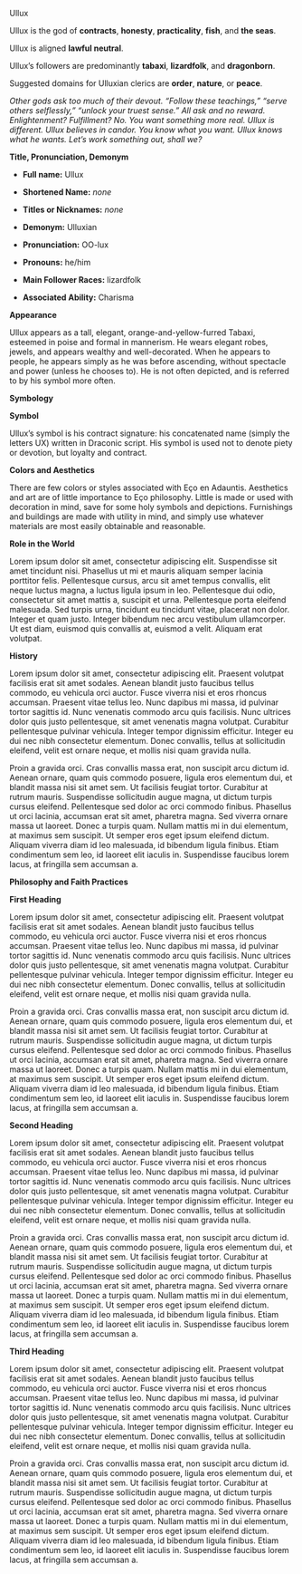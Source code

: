 Ullux

  

Ullux is the god of **contracts**, **honesty**, **practicality**, **fish**, and **the seas**.

Ullux is aligned **lawful neutral**.

Ullux’s followers are predominantly **tabaxi**, **lizardfolk**, and **dragonborn**.

Suggested domains for Ulluxian clerics are **order**, **nature**, or **peace**.

  

_Other gods ask too much of their devout. “Follow these teachings,” “serve others selflessly,” “unlock your truest sense.” All ask and no reward. Enlightenment? Fulfillment? No. You want something more real. Ullux is different. Ullux believes in candor. You know what you want. Ullux knows what he wants. Let’s work something out, shall we?_

  

**Title, Pronunciation, Demonym**

-   **Full name:** Ullux
-   **Shortened Name:** _none_
-   **Titles or Nicknames:** _none_
-   **Demonym:** Ulluxian

-   **Pronunciation:** OO-lux
-   **Pronouns:** he/him
-   **Main Follower Races:** lizardfolk

-   **Associated Ability:** Charisma

**Appearance**

Ullux appears as a tall, elegant, orange-and-yellow-furred Tabaxi, esteemed in poise and formal in mannerism. He wears elegant robes, jewels, and appears wealthy and well-decorated. When he appears to people, he appears simply as he was before ascending, without spectacle and power (unless he chooses to). He is not often depicted, and is referred to by his symbol more often.

  

**Symbology**

**Symbol**

Ullux’s symbol is his contract signature: his concatenated name (simply the letters UX) written in Draconic script. His symbol is used not to denote piety or devotion, but loyalty and contract.

**Colors and Aesthetics**

There are few colors or styles associated with Eço en Adauntis. Aesthetics and art are of little importance to Eço philosophy. Little is made or used with decoration in mind, save for some holy symbols and depictions. Furnishings and buildings are made with utility in mind, and simply use whatever materials are most easily obtainable and reasonable.

  

**Role in the World**

Lorem ipsum dolor sit amet, consectetur adipiscing elit. Suspendisse sit amet tincidunt nisi. Phasellus ut mi et mauris aliquam semper lacinia porttitor felis. Pellentesque cursus, arcu sit amet tempus convallis, elit neque luctus magna, a luctus ligula ipsum in leo. Pellentesque dui odio, consectetur sit amet mattis a, suscipit et urna. Pellentesque porta eleifend malesuada. Sed turpis urna, tincidunt eu tincidunt vitae, placerat non dolor. Integer et quam justo. Integer bibendum nec arcu vestibulum ullamcorper. Ut est diam, euismod quis convallis at, euismod a velit. Aliquam erat volutpat.

  

**History**

Lorem ipsum dolor sit amet, consectetur adipiscing elit. Praesent volutpat facilisis erat sit amet sodales. Aenean blandit justo faucibus tellus commodo, eu vehicula orci auctor. Fusce viverra nisi et eros rhoncus accumsan. Praesent vitae tellus leo. Nunc dapibus mi massa, id pulvinar tortor sagittis id. Nunc venenatis commodo arcu quis facilisis. Nunc ultrices dolor quis justo pellentesque, sit amet venenatis magna volutpat. Curabitur pellentesque pulvinar vehicula. Integer tempor dignissim efficitur. Integer eu dui nec nibh consectetur elementum. Donec convallis, tellus at sollicitudin eleifend, velit est ornare neque, et mollis nisi quam gravida nulla.

Proin a gravida orci. Cras convallis massa erat, non suscipit arcu dictum id. Aenean ornare, quam quis commodo posuere, ligula eros elementum dui, et blandit massa nisi sit amet sem. Ut facilisis feugiat tortor. Curabitur at rutrum mauris. Suspendisse sollicitudin augue magna, ut dictum turpis cursus eleifend. Pellentesque sed dolor ac orci commodo finibus. Phasellus ut orci lacinia, accumsan erat sit amet, pharetra magna. Sed viverra ornare massa ut laoreet. Donec a turpis quam. Nullam mattis mi in dui elementum, at maximus sem suscipit. Ut semper eros eget ipsum eleifend dictum. Aliquam viverra diam id leo malesuada, id bibendum ligula finibus. Etiam condimentum sem leo, id laoreet elit iaculis in. Suspendisse faucibus lorem lacus, at fringilla sem accumsan a.

**Philosophy and Faith Practices**

**First Heading**

Lorem ipsum dolor sit amet, consectetur adipiscing elit. Praesent volutpat facilisis erat sit amet sodales. Aenean blandit justo faucibus tellus commodo, eu vehicula orci auctor. Fusce viverra nisi et eros rhoncus accumsan. Praesent vitae tellus leo. Nunc dapibus mi massa, id pulvinar tortor sagittis id. Nunc venenatis commodo arcu quis facilisis. Nunc ultrices dolor quis justo pellentesque, sit amet venenatis magna volutpat. Curabitur pellentesque pulvinar vehicula. Integer tempor dignissim efficitur. Integer eu dui nec nibh consectetur elementum. Donec convallis, tellus at sollicitudin eleifend, velit est ornare neque, et mollis nisi quam gravida nulla.

Proin a gravida orci. Cras convallis massa erat, non suscipit arcu dictum id. Aenean ornare, quam quis commodo posuere, ligula eros elementum dui, et blandit massa nisi sit amet sem. Ut facilisis feugiat tortor. Curabitur at rutrum mauris. Suspendisse sollicitudin augue magna, ut dictum turpis cursus eleifend. Pellentesque sed dolor ac orci commodo finibus. Phasellus ut orci lacinia, accumsan erat sit amet, pharetra magna. Sed viverra ornare massa ut laoreet. Donec a turpis quam. Nullam mattis mi in dui elementum, at maximus sem suscipit. Ut semper eros eget ipsum eleifend dictum. Aliquam viverra diam id leo malesuada, id bibendum ligula finibus. Etiam condimentum sem leo, id laoreet elit iaculis in. Suspendisse faucibus lorem lacus, at fringilla sem accumsan a.

**Second Heading**

Lorem ipsum dolor sit amet, consectetur adipiscing elit. Praesent volutpat facilisis erat sit amet sodales. Aenean blandit justo faucibus tellus commodo, eu vehicula orci auctor. Fusce viverra nisi et eros rhoncus accumsan. Praesent vitae tellus leo. Nunc dapibus mi massa, id pulvinar tortor sagittis id. Nunc venenatis commodo arcu quis facilisis. Nunc ultrices dolor quis justo pellentesque, sit amet venenatis magna volutpat. Curabitur pellentesque pulvinar vehicula. Integer tempor dignissim efficitur. Integer eu dui nec nibh consectetur elementum. Donec convallis, tellus at sollicitudin eleifend, velit est ornare neque, et mollis nisi quam gravida nulla.

Proin a gravida orci. Cras convallis massa erat, non suscipit arcu dictum id. Aenean ornare, quam quis commodo posuere, ligula eros elementum dui, et blandit massa nisi sit amet sem. Ut facilisis feugiat tortor. Curabitur at rutrum mauris. Suspendisse sollicitudin augue magna, ut dictum turpis cursus eleifend. Pellentesque sed dolor ac orci commodo finibus. Phasellus ut orci lacinia, accumsan erat sit amet, pharetra magna. Sed viverra ornare massa ut laoreet. Donec a turpis quam. Nullam mattis mi in dui elementum, at maximus sem suscipit. Ut semper eros eget ipsum eleifend dictum. Aliquam viverra diam id leo malesuada, id bibendum ligula finibus. Etiam condimentum sem leo, id laoreet elit iaculis in. Suspendisse faucibus lorem lacus, at fringilla sem accumsan a.

**Third Heading**

Lorem ipsum dolor sit amet, consectetur adipiscing elit. Praesent volutpat facilisis erat sit amet sodales. Aenean blandit justo faucibus tellus commodo, eu vehicula orci auctor. Fusce viverra nisi et eros rhoncus accumsan. Praesent vitae tellus leo. Nunc dapibus mi massa, id pulvinar tortor sagittis id. Nunc venenatis commodo arcu quis facilisis. Nunc ultrices dolor quis justo pellentesque, sit amet venenatis magna volutpat. Curabitur pellentesque pulvinar vehicula. Integer tempor dignissim efficitur. Integer eu dui nec nibh consectetur elementum. Donec convallis, tellus at sollicitudin eleifend, velit est ornare neque, et mollis nisi quam gravida nulla.

Proin a gravida orci. Cras convallis massa erat, non suscipit arcu dictum id. Aenean ornare, quam quis commodo posuere, ligula eros elementum dui, et blandit massa nisi sit amet sem. Ut facilisis feugiat tortor. Curabitur at rutrum mauris. Suspendisse sollicitudin augue magna, ut dictum turpis cursus eleifend. Pellentesque sed dolor ac orci commodo finibus. Phasellus ut orci lacinia, accumsan erat sit amet, pharetra magna. Sed viverra ornare massa ut laoreet. Donec a turpis quam. Nullam mattis mi in dui elementum, at maximus sem suscipit. Ut semper eros eget ipsum eleifend dictum. Aliquam viverra diam id leo malesuada, id bibendum ligula finibus. Etiam condimentum sem leo, id laoreet elit iaculis in. Suspendisse faucibus lorem lacus, at fringilla sem accumsan a.